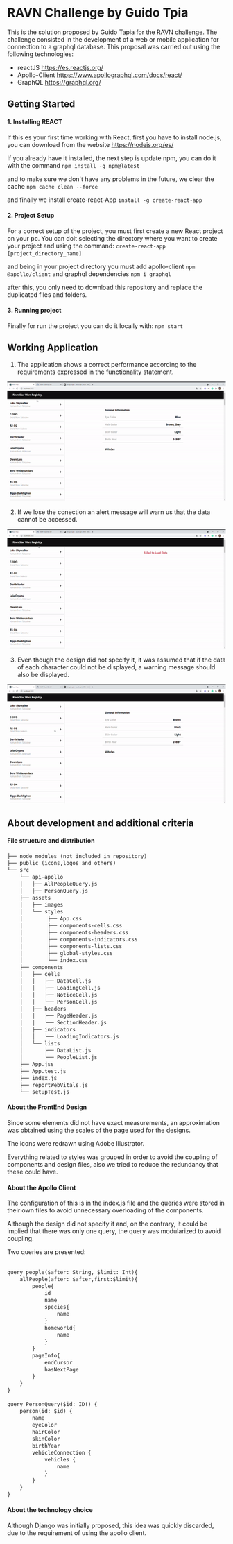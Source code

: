 # RAVN Challenge by Guido Tpia

This is the solution proposed by Guido Tapia for the RAVN challenge.
The challenge consisted in the development of a web or mobile application for connection to a graphql database.
This proposal was carried out using the following technologies: 

- reactJS https://es.reactjs.org/
- Apollo-Client https://www.apollographql.com/docs/react/
- GraphQL https://graphql.org/

## Getting Started

#### 1. Installing REACT
If this es your first time working with React, first you have to install node.js, you can download from the website https://nodejs.org/es/

If you already have it installed, the next step is update npm, you can do it with the command
`npm install -g npm@latest`

and to make sure we don't have any problems in the future, we clear the cache
`npm cache clean --force`

and finally we install create-react-App
`install -g create-react-app`
#### 2. Project Setup

For a correct setup of the project, you must first create a new React project on your pc. You can doit selecting the directory where you want to create your project and using the command:
`create-react-app [project_directory_name]`

and being in your project directory you must add apollo-client
`npm @apollo/client`
and graphql dependencies
`npm i graphql`

after this, you only need to download this repository and replace the duplicated files and folders.

#### 3. Running project

Finally for run the project you can do it locally with:
`npm start`

## Working Application

1. The application shows a correct performance according to the requirements expressed in the functionality statement.


![](RAVN-working.gif)


2. If we lose the conection an alert message will warn us that the data cannot be accessed.


![](RAVN-fail-2.gif)


3. Even though the design did not specify it, it was assumed that if the data of each character could not be displayed, a warning message should also be displayed.


![](RAVN-fail-1.gif)


## About development and additional criteria

####  File structure and distribution

```RAVN-Challenge-V2
├── node_modules (not included in repository)
├── public (icons,logos and others)
└── src
    └── api-apollo
    │   ├── AllPeopleQuery.js
    │   ├── PersonQuery.js
    ├── assets
    │   ├── images
    │   └── styles
    |        ├── App.css
    |        ├── components-cells.css
    |        ├── components-headers.css
    |        ├── components-indicators.css
    |        ├── components-lists.css
    |        ├── global-styles.css
    │        └── index.css
    ├── components
    │   ├── cells
    │   │   ├── DataCell.js
    │   │   ├── LoadingCell.js
    │   │   ├── NoticeCell.js
    │   │   └── PersonCell.js       
    │   ├── headers
    │   │   ├── PageHeader.js
    │   │   └── SectionHeader.js
    │   ├── indicators
    │   │   └── LoadingIndicators.js
    │   └── lists
    │       ├── DataList.js
    │       └── PeopleList.js
    ├── App.jss
    ├── App.test.js
    ├── index.js
    ├── reportWebVitals.js
    └── setupTest.js
 ```   
####  About the FrontEnd Design

Since some elements did not have exact measurements, an approximation was obtained using the scales of the page used for the designs.

The icons were redrawn using Adobe Illustrator.

Everything related to styles was grouped in order to avoid the coupling of components and design files, also we tried to reduce the redundancy that these could have.

####  About the Apollo Client

The configuration of this is in the index.js file and the queries were stored in their own files to avoid unnecessary overloading of the components.

Although the design did not specify it and, on the contrary, it could be implied that there was only one query, the query was modularized to avoid coupling.

Two queries are presented:
```

query people($after: String, $limit: Int){
	allPeople(after: $after,first:$limit){
		people{
			id
			name
			species{
				name
			}
			homeworld{
				name
			}
		}
		pageInfo{
			endCursor
			hasNextPage
		}
	}
}

query PersonQuery($id: ID!) {
	person(id: $id) {
		name
		eyeColor
		hairColor
		skinColor
		birthYear
		vehicleConnection {
			vehicles {
				name
			}
		}
	}
}
```

####  About the technology choice

Although Django was initially proposed, this idea was quickly discarded, due to the requirement of using the apollo client.

